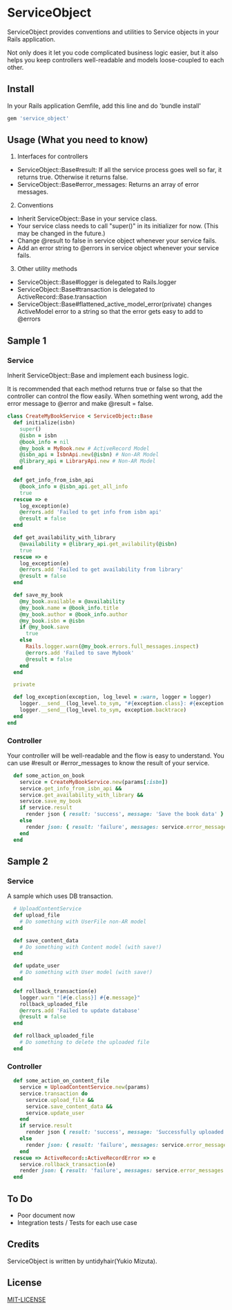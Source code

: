 # ServiceObject

ServiceObject provides conventions and utilities to Service objects in your Rails
application.

Not only does it let you code complicated business logic easier, but it also helps you
keep controllers well-readable and models loose-coupled to each other.

## Install
In your Rails application Gemfile, add this line and do 'bundle install'
```ruby
gem 'service_object'
```

## Usage (What you need to know)
1. Interfaces for controllers
  - ServiceObject::Base\#result: If all the service process goes well so far, it returns true.
Otherwise it returns false.
  - ServiceObject::Base\#error_messages: Returns an array of error messages.

2. Conventions
  - Inherit ServiceObject::Base in your service class.
  - Your service class needs to call "super()" in its initializer for now. (This may be changed in the future.)
  - Change @result to false in service object whenever your service fails.
  - Add an error string to @errors in service object whenever your service fails.

3. Other utility methods
  - ServiceObject::Base\#logger is delegated to Rails.logger
  - ServiceObject::Base\#transaction is delegated to ActiveRecord::Base.transaction
  - ServiceObject::Base\#flattened_active_model_error(private) changes ActiveModel error
to a string so that the error gets easy to add to @errors


## Sample 1

### Service
Inherit ServiceObject::Base and implement each business logic.

It is recommended that each method returns true or false so that the controller
can control the flow easily.
When something went wrong, add the error message to @error and make @result = false.

```ruby
class CreateMyBookService < ServiceObject::Base
  def initialize(isbn)
    super()
    @isbn = isbn
    @book_info = nil
    @my_book = MyBook.new # ActiveRecord Model
    @isbn_api = IsbnApi.new(@isbn) # Non-AR Model
    @library_api = LibraryApi.new # Non-AR Model
  end

  def get_info_from_isbn_api
    @book_info = @isbn_api.get_all_info
    true
  rescue => e
    log_exception(e)
    @errors.add 'Failed to get info from isbn api'
    @result = false
  end

  def get_availability_with_library
    @availability = @library_api.get_avilability(@isbn)
    true
  rescue => e
    log_exception(e)
    @errors.add 'Failed to get availability from library'
    @result = false
  end

  def save_my_book
    @my_book.available = @availability
    @my_book.name = @book_info.title
    @my_book.author = @book_info.author
    @my_book.isbn = @isbn
    if @my_book.save
      true
    else
      Rails.logger.warn(@my_book.errors.full_messages.inspect)
      @errors.add 'Failed to save Mybook'
      @result = false
    end
  end

  private

  def log_exception(exception, log_level = :warn, logger = logger)
    logger.__send__(log_level.to_sym, "#{exception.class}: #{exception.message}")
    logger.__send__(log_level.to_sym, exception.backtrace)
  end
end
```

### Controller
Your controller will be well-readable and the flow is easy to understand.
You can use \#result or \#error_messages to know the result of your service.

```ruby
  def some_action_on_book
    service = CreateMyBookService.new(params[:isbn])
    service.get_info_from_isbn_api &&
    service.get_availability_with_library &&
    service.save_my_book
    if service.result
      render json { result: 'success', message: 'Save the book data' }
    else
      render json: { result: 'failure', messages: service.error_messages }
    end
  end
```

## Sample 2

### Service
A sample which uses DB transaction.

```ruby
  # UploadContentService
  def upload_file
    # Do something with UserFile non-AR model
  end

  def save_content_data
    # Do something with Content model (with save!)
  end

  def update_user
    # Do something with User model (with save!)
  end

  def rollback_transaction(e)
    logger.warn "[#{e.class}] #{e.message}"
    rollback_uploaded_file
    @errors.add 'Failed to update database'
    @result = false
  end

  def rollback_uploaded_file
    # Do something to delete the uploaded file
  end
```

### Controller
```ruby
  def some_action_on_content_file
    service = UploadContentService.new(params)
    service.transaction do
      service.upload_file &&
      service.save_content_data &&
      service.update_user
    end
    if service.result
      render json { result: 'success', message: 'Successfully uploaded your content' }
    else
      render json: { result: 'failure', messages: service.error_messages }
    end
  rescue => ActiveRecord::ActiveRecordError => e
    service.rollback_transaction(e)
    render json: { result: 'failure', messages: service.error_messages }
  end
```

## To Do
- Poor document now
- Integration tests / Tests for each use case

## Credits

ServiceObject is written by untidyhair(Yukio Mizuta).

## License

[MIT-LICENSE](MIT-LICENSE)
